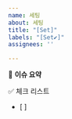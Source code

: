 ```yaml
---
name: 세팅
about: 세팅
title: "[Set]"
labels: "[Set✔️]"
assignees: ''

---
```


🧊 **이슈 요약** 

✅ 체크 리스트
- [ ]
